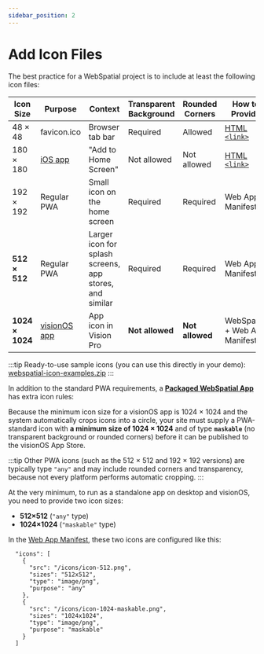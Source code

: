 ```yaml
---
sidebar_position: 2
---
```


# Add Icon Files

The best practice for a WebSpatial project is to include at least the following icon files:

| Icon Size       | Purpose                                                                                                         | Context                                                 | Transparent Background | Rounded Corners | How to Provide                                                                                                                                                                     |
| --------------- | --------------------------------------------------------------------------------------------------------------- | ------------------------------------------------------- | ---------------------- | --------------- | ---------------------------------------------------------------------------------------------------------------------------------------------------------------------------------- |
| 48 × 48         | favicon.ico                                                                                                     | Browser tab bar                                         | Required               | Allowed         | [HTML `<link>`](https://github.com/joshbuchea/HEAD#icons)                                                                                                                          |
| 180 × 180       | [iOS app](https://developer.apple.com/design/human-interface-guidelines/app-icons#iOS-iPadOS-app-icon-sizes)    | "Add to Home Screen"                                    | Not allowed            | Not allowed     | [HTML `<link>`](https://developer.apple.com/library/archive/documentation/AppleApplications/Reference/SafariWebContent/ConfiguringWebApplications/ConfiguringWebApplications.html) |
| 192 × 192       | Regular PWA                                                                                                     | Small icon on the home screen                           | Required               | Required        | Web App Manifest                                                                                                                                                                   |
| **512 × 512**   | Regular PWA                                                                                                     | Larger icon for splash screens, app stores, and similar | Required               | Required        | Web App Manifest                                                                                                                                                                   |
| **1024 × 1024** | [visionOS app](https://developer.apple.com/design/human-interface-guidelines/app-icons#visionOS-app-icon-sizes) | App icon in Vision Pro                                  | **Not allowed**        | **Not allowed** | WebSpatial + Web App Manifest                                                                                                                                                      |

:::tip
Ready-to-use sample icons (you can use this directly in your demo): [webspatial-icon-examples.zip](/assets/guide/webspatial-icon-examples.zip)
:::

In addition to the standard PWA requirements, a [**Packaged WebSpatial App**](../../../core-concepts/unique-concepts-in-webspatial#webspatial-sdk) has extra icon rules:

Because the minimum icon size for a visionOS app is 1024 × 1024 and the system automatically crops icons into a circle, your site must supply a PWA-standard icon with **a minimum size of 1024 × 1024** and of type **`maskable`** (no transparent background or rounded corners) before it can be published to the visionOS App Store.

:::tip
Other PWA icons (such as the 512 × 512 and 192 × 192 versions) are typically type `"any"` and may include rounded corners and transparency, because not every platform performs automatic cropping.
:::

At the very minimum, to run as a standalone app on desktop and visionOS, you need to provide two icon sizes:

- **512×512** (`"any"` type)
- **1024×1024** (`"maskable"` type)

In the [Web App Manifest](./add-web-app-manifest), these two icons are configured like this:

```json5
  "icons": [
    {
      "src": "/icons/icon-512.png",
      "sizes": "512x512",
      "type": "image/png",
      "purpose": "any"
    },
    {
      "src": "/icons/icon-1024-maskable.png",
      "sizes": "1024x1024",
      "type": "image/png",
      "purpose": "maskable"
    }
  ]
```

